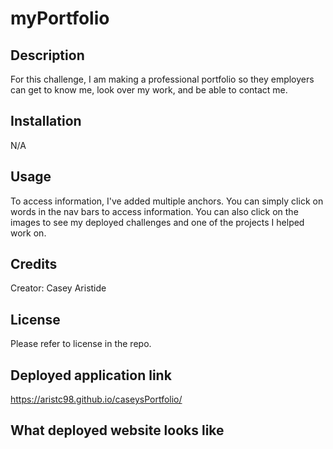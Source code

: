 # myPortfolio

## Description 
For this challenge, I am making a professional portfolio so they employers can get to know me, look over my work, and be able to contact me. 

## Installation 
N/A

## Usage
To access information, I've added multiple anchors. You can simply click on words in the nav bars to access information. You can also click on the images to see my deployed challenges and one of the projects I helped work on.

## Credits 
Creator: Casey Aristide

## License 
Please refer to license in the repo.

## Deployed application link
https://aristc98.github.io/caseysPortfolio/

## What deployed website looks like
